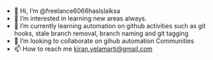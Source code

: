 - 👋 Hi, I’m @freelance6066haslslalksa
- 👀 I’m interested in learning new areas always.
- 🌱 I’m currently learning automation on github activities such as git hooks, stale branch removal, branch naming and git tagging
- 💞️ I’m looking to collaborate on gihub automation Communities
- 📫 How to reach me kiran.yelamarti@gmail.com

<!---
freelance6066/freelance6066 is a ✨ special ✨ repository because its `README.md` (this file) appears on your GitHub profile.
You can click the Preview link to take a look at your changes.
--->

